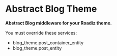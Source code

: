 # Abstract Blog Theme

**Abstract Blog  middleware for your Roadiz theme.**

You must override these services:

- blog_theme.post_container_entity
- blog_theme.post_entity
